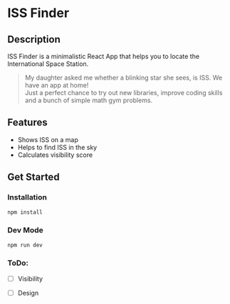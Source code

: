 #  ISS Finder 

## Description 

ISS Finder is a minimalistic React App that helps you to locate the International Space Station.
> My daughter asked me whether a blinking star she sees, is ISS. We have an app at home!  
> Just a perfect chance to try out new libraries, improve coding skills and a bunch of simple math gym problems.



## Features
 - Shows ISS on a map
 - Helps to find ISS in the sky
 - Calculates visibility score

## Get Started

### Installation

```bash
npm install
````

### Dev Mode
```bash
npm run dev
````

### ToDo:
- [ ] Visibility
- [ ] Design

